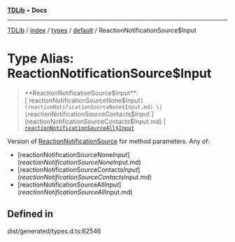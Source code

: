 [**TDLib**](../../../../../../README.md) • **Docs**

***

[TDLib](../../../../../../modules.md) / [index](../../../../../README.md) / [types](../../../README.md) / [default](../README.md) / ReactionNotificationSource$Input

# Type Alias: ReactionNotificationSource$Input

> **ReactionNotificationSource$Input**: [`reactionNotificationSourceNone$Input`](reactionNotificationSourceNone$Input.md) \| [`reactionNotificationSourceContacts$Input`](reactionNotificationSourceContacts$Input.md) \| [`reactionNotificationSourceAll$Input`](reactionNotificationSourceAll$Input.md)

Version of [ReactionNotificationSource](ReactionNotificationSource.md) for method parameters.
Any of:
- [reactionNotificationSourceNone$Input](reactionNotificationSourceNone$Input.md)
- [reactionNotificationSourceContacts$Input](reactionNotificationSourceContacts$Input.md)
- [reactionNotificationSourceAll$Input](reactionNotificationSourceAll$Input.md)

## Defined in

dist/generated/types.d.ts:62546
